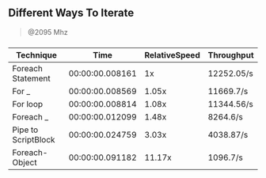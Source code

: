 
Different Ways To Iterate
-------------------------
> @2095 Mhz


### 


|Technique          |Time           |RelativeSpeed|Throughput|
|-------------------|---------------|-------------|----------|
|Foreach Statement  |00:00:00.008161|1x           |12252.05/s|
|For _              |00:00:00.008569|1.05x        |11669.7/s |
|For loop           |00:00:00.008814|1.08x        |11344.56/s|
|Foreach _          |00:00:00.012099|1.48x        |8264.6/s  |
|Pipe to ScriptBlock|00:00:00.024759|3.03x        |4038.87/s |
|Foreach-Object     |00:00:00.091182|11.17x       |1096.7/s  |




